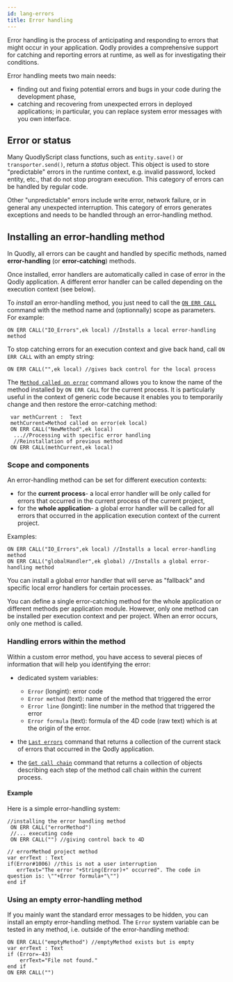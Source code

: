 ```yaml
---
id: lang-errors
title: Error handling
---
```


Error handling is the process of anticipating and responding to errors that might occur in your application. Qodly provides a comprehensive support for catching and reporting errors at runtime, as well as for investigating their conditions. 

Error handling meets two main needs:

- finding out and fixing potential errors and bugs in your code during the development phase,
- catching and recovering from unexpected errors in deployed applications; in particular, you can replace system error messages with you own interface. 


## Error or status

Many QuodlyScript class functions, such as `entity.save()` or `transporter.send()`, return a *status* object. This object is used to store "predictable" errors in the runtime context, e.g. invalid password, locked entity, etc., that do not stop program execution. This category of errors can be handled by regular code.

Other "unpredictable" errors include write error, network failure, or in general any unexpected interruption. This category of errors generates exceptions and needs to be handled through an error-handling method.  


## Installing an error-handling method

In Quodly, all errors can be caught and handled by specific methods, named **error-handling** (or **error-catching**) methods. 

Once installed, error handlers are automatically called in case of error in the Qodly application. A different error handler can be called depending on the execution context (see below).  

To *install* an error-handling method, you just need to call the [`ON ERR CALL`](XXX) command with the method name and (optionnally) scope as parameters. For example:

```4d
ON ERR CALL("IO_Errors",ek local) //Installs a local error-handling method
```

To stop catching errors for an execution context and give back hand, call `ON ERR CALL` with an empty string:

```4d
ON ERR CALL("",ek local) //gives back control for the local process
```

The  [`Method called on error`](XXX) command allows you to know the name of the method installed by `ON ERR CALL` for the current process. It is particularly useful in the context of generic code because it enables you to temporarily change and then restore the error-catching method:

```4d
 var methCurrent :  Text
 methCurrent=Method called on error(ek local)
 ON ERR CALL("NewMethod",ek local)
  ...//Processing with specific error handling
  //Reinstallation of previous method
 ON ERR CALL(methCurrent,ek local)

```

### Scope and components

An error-handling method can be set for different execution contexts:

- for the **current process**- a local error handler will be only called for errors that occurred in the current process of the current project,
- for the **whole application**- a global error handler will be called for all errors that occurred in the application execution context of the current project.

Examples:

```4d
ON ERR CALL("IO_Errors",ek local) //Installs a local error-handling method
ON ERR CALL("globalHandler",ek global) //Installs a global error-handling method
```

You can install a global error handler that will serve as "fallback" and specific local error handlers for certain processes. 

You can define a single error-catching method for the whole application or different methods per application module. However, only one method can be installed per execution context and per project. When an error occurs, only one method is called.


### Handling errors within the method

Within a custom error method, you have access to several pieces of information that will help you identifying the error:

- dedicated system variables:

  - `Error` (longint): error code
  - `Error method` (text): name of the method that triggered the error
  - `Error line` (longint): line number in the method that triggered the error
  - `Error formula` (text): formula of the 4D code (raw text) which is at the origin of the error. 
  
- the [`Last errors`](XXX) command that returns a collection of the current stack of errors that occurred in the Qodly application. 
- the [`Get call chain`](XXX) command that returns a collection of objects describing each step of the method call chain within the current process. 


#### Example

Here is a simple error-handling system:

```4d
//installing the error handling method
 ON ERR CALL("errorMethod")
 //... executing code
 ON ERR CALL("") //giving control back to 4D
```

```4d
// errorMethod project method  
var errText : Text
if(Error#1006) //this is not a user interruption
   errText="The error "+String(Error)+" occurred". The code in question is: \""+Error formula+"\"")
end if
```

### Using an empty error-handling method

If you mainly want the standard error messages to be hidden, you can install an empty error-handling method. The `Error` system variable can be tested in any method, i.e. outside of the error-handling method:

```4d
ON ERR CALL("emptyMethod") //emptyMethod exists but is empty
var errText : Text
if (Error=-43)
	errText="File not found."
end if
ON ERR CALL("")
```



